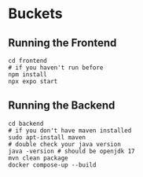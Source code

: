 # Buckets

## Running the Frontend
```
cd frontend
# if you haven't run before
npm install
npx expo start
```

## Running the Backend
```
cd backend
# if you don't have maven installed 
sudo apt-install maven
# double check your java version
java -version # should be openjdk 17
mvn clean package
docker compose-up --build
```

